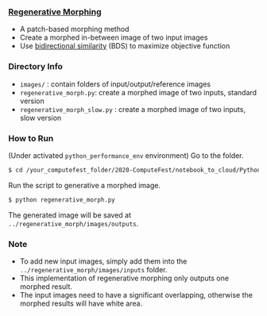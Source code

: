 ### [Regenerative Morphing](https://grail.cs.washington.edu/projects/regenmorph/)

  - A patch-based morphing method  
  - Create a morphed in-between image of two input images
  - Use [bidirectional similarity](https://breakdance.github.io/breakdance/) (BDS) to maximize objective function

### Directory Info
* `images/` : contain folders of input/output/reference images
* `regenerative_morph.py`: create a morphed image of two inputs, standard version
* `regenerative_morph_slow.py` : create a morphed image of two inputs, slow version

### How to Run
(Under activated `python_performance_env` environment) Go to the folder.
```sh
$ cd /your_computefest_folder/2020-ComputeFest/notebook_to_cloud/PythonPerformance/regenerative_morph
```

Run the script to generative a morphed image.
```sh
$ python regenerative_morph.py
```
The generated image will be saved at `../regenerative_morph/images/outputs`.

### Note
* To add new input images, simply add them into the `../regenerative_morph/images/inputs` folder.
* This implementation of regenerative morphing only outputs one morphed result.
* The input images need to have a significant overlapping, otherwise the morphed results will have white area.